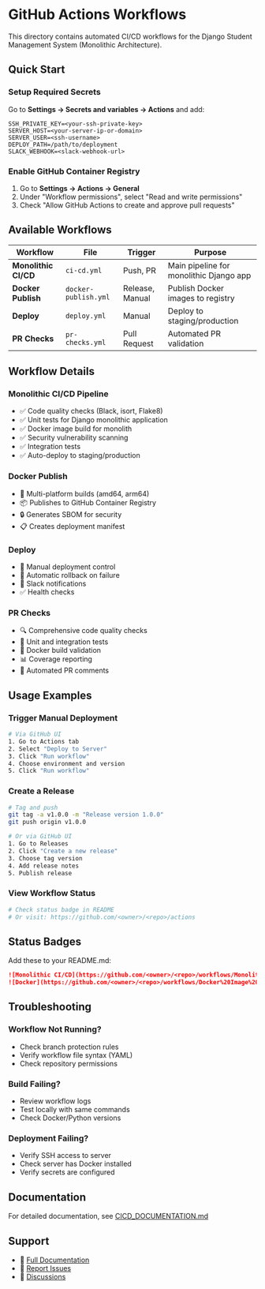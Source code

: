 # GitHub Actions Workflows

This directory contains automated CI/CD workflows for the Django Student Management System (Monolithic Architecture).

## Quick Start

### Setup Required Secrets

Go to **Settings → Secrets and variables → Actions** and add:

```
SSH_PRIVATE_KEY=<your-ssh-private-key>
SERVER_HOST=<your-server-ip-or-domain>
SERVER_USER=<ssh-username>
DEPLOY_PATH=/path/to/deployment
SLACK_WEBHOOK=<slack-webhook-url>
```

### Enable GitHub Container Registry

1. Go to **Settings → Actions → General**
2. Under "Workflow permissions", select "Read and write permissions"
3. Check "Allow GitHub Actions to create and approve pull requests"

## Available Workflows

| Workflow | File | Trigger | Purpose |
|----------|------|---------|---------|
| **Monolithic CI/CD** | `ci-cd.yml` | Push, PR | Main pipeline for monolithic Django app |
| **Docker Publish** | `docker-publish.yml` | Release, Manual | Publish Docker images to registry |
| **Deploy** | `deploy.yml` | Manual | Deploy to staging/production |
| **PR Checks** | `pr-checks.yml` | Pull Request | Automated PR validation |

## Workflow Details

### Monolithic CI/CD Pipeline
- ✅ Code quality checks (Black, isort, Flake8)
- ✅ Unit tests for Django monolithic application
- ✅ Docker image build for monolith
- ✅ Security vulnerability scanning
- ✅ Integration tests
- ✅ Auto-deploy to staging/production

### Docker Publish
- 🐳 Multi-platform builds (amd64, arm64)
- 📦 Publishes to GitHub Container Registry
- 🔒 Generates SBOM for security
- 📋 Creates deployment manifest

### Deploy
- 🚀 Manual deployment control
- 🔄 Automatic rollback on failure
- 💬 Slack notifications
- ✅ Health checks

### PR Checks
- 🔍 Comprehensive code quality checks
- 🧪 Unit and integration tests
- 🐳 Docker build validation
- 📊 Coverage reporting
- 💬 Automated PR comments

## Usage Examples

### Trigger Manual Deployment
```bash
# Via GitHub UI
1. Go to Actions tab
2. Select "Deploy to Server"
3. Click "Run workflow"
4. Choose environment and version
5. Click "Run workflow"
```

### Create a Release
```bash
# Tag and push
git tag -a v1.0.0 -m "Release version 1.0.0"
git push origin v1.0.0

# Or via GitHub UI
1. Go to Releases
2. Click "Create a new release"
3. Choose tag version
4. Add release notes
5. Publish release
```

### View Workflow Status
```bash
# Check status badge in README
# Or visit: https://github.com/<owner>/<repo>/actions
```

## Status Badges

Add these to your README.md:

```markdown
![Monolithic CI/CD](https://github.com/<owner>/<repo>/workflows/Monolithic%20CI/CD%20Pipeline/badge.svg)
![Docker](https://github.com/<owner>/<repo>/workflows/Docker%20Image%20Publishing/badge.svg)
```

## Troubleshooting

### Workflow Not Running?
- Check branch protection rules
- Verify workflow file syntax (YAML)
- Check repository permissions

### Build Failing?
- Review workflow logs
- Test locally with same commands
- Check Docker/Python versions

### Deployment Failing?
- Verify SSH access to server
- Check server has Docker installed
- Verify secrets are configured

## Documentation

For detailed documentation, see [CICD_DOCUMENTATION.md](./CICD_DOCUMENTATION.md)

## Support

- 📖 [Full Documentation](./CICD_DOCUMENTATION.md)
- 🐛 [Report Issues](../../issues)
- 💬 [Discussions](../../discussions)
